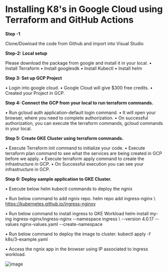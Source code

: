 # Installing K8's in Google Cloud using Terraform and GitHub Actions

**Step -1**

Clone/Dowload the code from Github and import into Visual Studio

**Step-2: Local setup**

Please download the package from google and install it in your local.
•	Install Terraform
•	Install googlesdk
•	Install Kubectl
•	Install helm

**Step 3: Set up GCP Project**

•	Login into google cloud.
•	Google Cloud will give $300 free credits.
•	Created your Project in GCP.

**Step 4: Connect the GCP from your local to run terraform commands.**

•	Run gcloud auth application-default login command.
•	It will open your browser, where you need to complete authorization.
•	On successful authorization, you can execute the terraform commands, gcloud commands in your local.

**Step 5: Create GKE Cluster using terraform commands.**

•	Execute Terraform init command to initialize your code.
•	Execute terraform plan command to see what the services are being created in GCP before we apply.
•	Execute terraform apply command to create the infrastructure in GCP.
•	On Successful execution you can see your infrastructure in GCP.

**Step 6: Deploy sample application to GKE Cluster.**

•	Execute below helm kubectl commands to deploy the ngnix

•	Run below command to add ngnix repo. 
helm repo add ingress-nginx \ https://kubernetes.github.io/ingress-nginxv

•	Run below command to install ingress to GKE Workload
helm install my-ing ingress-nginx/ingress-nginx \--namespace ingress \ --version 4.0.17 \--values nginx-values.yaml \--create-namespace

•	Run below command to deploy the image to cluster.
             kubectl apply -f k8s/3-example.yaml
             
•	Access the ngnix app in the browser using IP associated to ingress workload.

![image](https://github.com/ChodipalliSatish/terraform-GCP/assets/32178493/8022e997-577f-4c47-970e-a81b1ca09e68)

